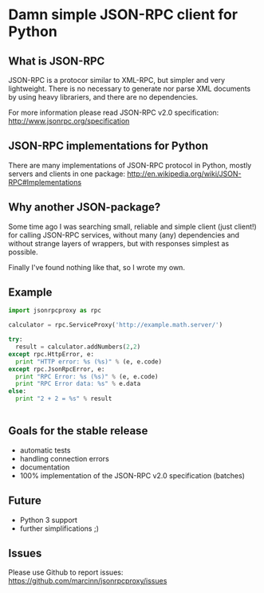 # Damn simple JSON-RPC client for Python

## What is JSON-RPC

JSON-RPC is a protocor similar to XML-RPC, but simpler and very lightweight.
There is no necessary to generate nor parse XML documents by using heavy librariers, and there are no dependencies.

For more information please read JSON-RPC v2.0 specification: http://www.jsonrpc.org/specification

## JSON-RPC implementations for Python

There are many implementations of JSON-RPC protocol in Python, mostly servers and clients in one package: http://en.wikipedia.org/wiki/JSON-RPC#Implementations

## Why another JSON-package?

Some time ago I was searching small, reliable and simple client (just client!) for calling JSON-RPC services,
without many (any) dependencies and without strange layers of wrappers, but with responses simplest as possible. 

Finally I've found nothing like that, so I wrote my own.

## Example

```python
import jsonrpcproxy as rpc

calculator = rpc.ServiceProxy('http://example.math.server/')

try:
  result = calculator.addNumbers(2,2)
except rpc.HttpError, e:
  print "HTTP error: %s (%s)" % (e, e.code)
except rpc.JsonRpcError, e:
  print "RPC Error: %s (%s)" % (e, e.code)
  print "RPC Error data: %s" % e.data
else:
  print "2 + 2 = %s" % result
  
```

## Goals for the stable release 

  * automatic tests
  * handling connection errors
  * documentation
  * 100% implementation of the JSON-RPC v2.0 specification (batches)

## Future

  * Python 3 support
  * further simplifications ;)
  
## Issues

Please use Github to report issues: https://github.com/marcinn/jsonrpcproxy/issues
